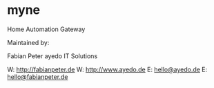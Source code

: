 myne
====

Home Automation Gateway

Maintained by:

Fabian Peter
ayedo IT Solutions

W: http://fabianpeter.de
W: http://www.ayedo.de
E: hello@ayedo.de
E: hello@fabianpeter.de
